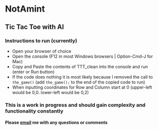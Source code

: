 # NotAmint
## Tic Tac Toe with AI
### Instructions to run (currently)
* Open your browser of choice
* Open the console (F12 in most Windows browsers | Option-Cmd-J for Mac)
* Copy and Paste the contents of TTT_clean into the console and run (enter or Run button)
* If the code does nothing it is most likely because I removed the call to `the_game()` (add `the_game();` to the end of the copied code to run)
* When inputting coordinates for Row and Column start at 0 (upper-left would be 0,0. lower-left would be 0,2)
### This is a work in progress and should gain complexity and functionality constantly
#### Please [email](mailto:robertb1903@gmail.com) me with any questions or comments